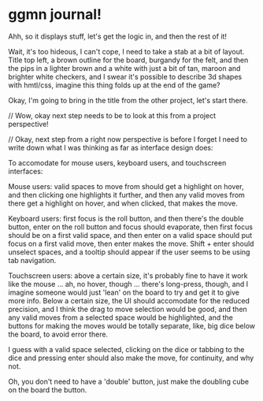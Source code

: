 # ggmn journal!

Ahh, so it displays stuff, let's get the logic in, and then the rest of it!

Wait, it's too hideous, I can't cope, I need to take a stab at a bit of layout. Title top left, a brown outline for the board, burgandy for the felt, and then the pips in a lighter brown and a white with just a bit of tan, maroon and brighter white checkers, and I swear it's possible to describe 3d shapes with hmtl/css, imagine this thing folds up at the end of the game?

Okay, I'm going to bring in the title from the other project, let's start there.

// Wow, okay next step needs to be to look at this from a project perspective!

// Okay, next step from a right now perspective is before I forget I need to write down what I was thinking as far as interface design does:

To accomodate for mouse users, keyboard users, and touchscreen interfaces:

Mouse users: valid spaces to move from should get a highlight on hover, and then clicking one highlights it further, and then any valid moves from there get a highlight on hover, and when clicked, that makes the move.

Keyboard users: first focus is the roll button, and then there's the double button, enter on the roll button and focus should evaporate, then first focus should be on a first valid space, and then enter on a valid space should put focus on a first valid move, then enter makes the move. Shift + enter should unselect spaces, and a tooltip should appear if the user seems to be using tab navigation.

Touchscreen users: above a certain size, it's probably fine to have it work like the mouse ... ah, no hover, though ... there's long-press, though, and I imagine someone would just 'lean' on the board to try and get it to give more info. Below a certain size, the UI should accomodate for the reduced precision, and I think the drag to move selection would be good, and then any valid moves from a selected space would be highlighted, and the buttons for making the moves would be totally separate, like, big dice below the board, to avoid error there.

I guess with a valid space selected, clicking on the dice or tabbing to the dice and pressing enter should also make the move, for continuity, and why not.

Oh, you don't need to have a 'double' button, just make the doubling cube on the board the button.
